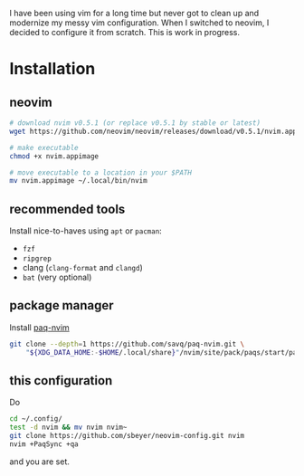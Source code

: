 I have been using vim for a long time but never got to clean up and modernize my messy vim configuration.
When I switched to neovim, I decided to configure it from scratch.
This is work in progress.

# Installation

## neovim

```sh
# download nvim v0.5.1 (or replace v0.5.1 by stable or latest)
wget https://github.com/neovim/neovim/releases/download/v0.5.1/nvim.appimage

# make executable
chmod +x nvim.appimage

# move executable to a location in your $PATH
mv nvim.appimage ~/.local/bin/nvim
```

## recommended tools

Install nice-to-haves using `apt` or `pacman`:
 * `fzf`
 * `ripgrep`
 * clang (`clang-format` and `clangd`)
 * `bat` (very optional)

## package manager

Install [paq-nvim](https://github.com/savq/paq-nvim)

```sh
git clone --depth=1 https://github.com/savq/paq-nvim.git \
    "${XDG_DATA_HOME:-$HOME/.local/share}"/nvim/site/pack/paqs/start/paq-nvim
```

## this configuration

Do
```sh
cd ~/.config/
test -d nvim && mv nvim nvim~
git clone https://github.com/sbeyer/neovim-config.git nvim
nvim +PaqSync +qa
```
and you are set.
